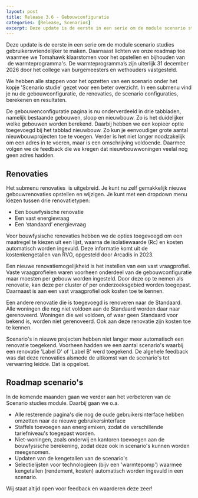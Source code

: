 ```yaml
---
layout: post
title: Release 3.6 - Gebouwconfiguratie
categories: [Release, Scenarios]
excerpt: Deze update is de eerste in een serie om de module scenario studies gebruikersvriendelijker te maken. Daarnaast lichten we onze roadmap toe waarmee we Tomahawk klaarstomen voor het opstellen en bijhouden van  de warmteprogramma's.
---
```


Deze update is de eerste in een serie om de module scenario studies gebruikersvriendelijker te maken. Daarnaast lichten we onze roadmap toe waarmee we Tomahawk klaarstomen voor het opstellen en bijhouden van  de warmteprogramma's. De warmteprogramma’s zijn uiterlijk 31 december 2026 door het college van burgemeesters en wethouders vastgesteld.  

We hebben alle stappen voor het opzetten van een scenario onder het kopje 'Scenario studie' gezet voor een beter overzicht. In een submenu vind je nu de gebouwconfiguratie, de renovaties, de scenario configuraties, berekenen en resultaten.

De gebouwenconfiguratie pagina is nu onderverdeeld in drie tabbladen, namelijk bestaande gebouwen, sloop en nieuwbouw. Zo is het duidelijker welke gebouwen worden berekend. Daarbij hebben we een kopieer optie toegevoegd bij het tabblad nieuwbouw. Zo kun je eenvoudiger grote aantal nieuwbouwprojecten toe te voegen. Verder is het niet langer noodzakelijk om een adres in te voeren, maar is een omschrijving voldoende. Daarmee volgen we de feedback die we kregen dat nieuwbouwwoningen veelal nog geen adres hadden.

## Renovaties
Het submenu renovaties  is uitgebreid. Je kunt nu zelf gemakkelijk nieuwe gebouwrenovaties opstellen en wijzigen. Je kunt met een dropdown menu kiezen tussen drie renovatietypen:

* Een bouwfysische renovatie
* Een vast energievraag
* Een ‘standaard’ energievraag

Voor bouwfysische renovaties hebben we de opties toegevoegd om een maatregel te kiezen uit een lijst, waarna de isolatiewaarde (Rc) en kosten automatisch worden ingevuld. Deze informatie komt uit de kostenkengetallen van RVO, opgesteld door Arcadis in 2023.

Een nieuwe renovatiemogelijkheid is het instellen van een vast vraagprofiel. Vaste vraagprofielen waren voorheen onderdeel van de gebouwconfiguratie maar moesten per gebouw worden ingesteld. Door deze op te nemen als renovatie, kan deze per cluster of per onderzoeksgebied worden toegepast. Daarnaast is aan een vast vraagprofiel ook kosten toe te kennen.

Een andere renovatie die is toegevoegd is renoveren naar de Standaard. Alle woningen die nog niet voldoen aan de Standaard worden daar naar gerenoveerd. Woningen die wel voldoen, of waar geen Standaard voor bekend is, worden niet gerenoveerd. Ook aan deze renovatie zijn kosten toe te kennen.

Scenario's in nieuwe projecten hebben niet langer meer automatisch een renovatie toegekend. Voorheen hadden we een aantal scenario's waarbij een renovatie 'Label D' of 'Label B' werd toegekend. De algehele feedback was dat deze renovaties alsmede de uitkomst van de scenario's tot verwarring leidde. Dat is opgelost.

## Roadmap scenario's
In de komende maanden gaan we verder aan het verbeteren van de Scenario studies module. Daarbij gaan we o.a.

* Alle resterende pagina's die nog de oude gebruikersinterface hebben omzetten naar de nieuwe gebruikersinterface
* Staffels toevoegen aan energiemixen, zodat de verschillende tariefniveau's toegepast worden.
* Niet-woningen, zoals onderwij en kantoren toevoegen aan de bouwfysische berekening, zodat deze ook in scenario's kunnen worden meegenomen.
* Updaten van de kengetallen van de scenario's
* Selectielijsten voor technologieen (bijv een 'warmtepomp') waarmee kengetallen (rendement, kosten) automatisch worden ingevuld in een scenario.

Wij staat altijd open voor  feedback en waarderen deze zeer!

